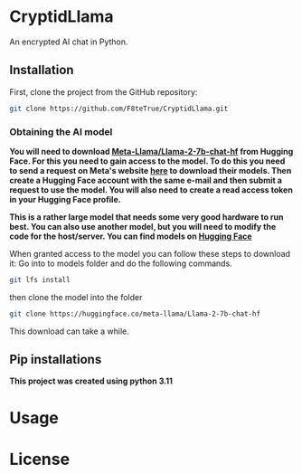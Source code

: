 # CryptidLlama
An encrypted AI chat in Python.

## Installation
First, clone the project from the GitHub repository:
```bash
git clone https://github.com/F8teTrue/CryptidLlama.git
```
### Obtaining the AI model
**You will need to download [Meta-Llama/Llama-2-7b-chat-hf](https://huggingface.co/meta-llama/Llama-2-7b-chat-hf) from Hugging Face. For this you need to gain access to the model. To do this you need to send a request on Meta's website [here](https://llama.meta.com/llama-downloads/) to download their models. Then create a Hugging Face account with the same e-mail and then submit a request to use the model. You will also need to create a read access token in your Hugging Face profile.**

**This is a rather large model that needs some very good hardware to run best. You can also use another model, but you will need to modify the code for the host/server. You can find models on [Hugging Face](https://huggingface.co/models)**

When granted access to the model you can follow these steps to download it:
Go into to models folder and do the following commands.
```bash
git lfs install
```
then clone the model into the folder
```bash
git clone https://huggingface.co/meta-llama/Llama-2-7b-chat-hf
```
This download can take a while.

## Pip installations
**This project was created using python 3.11**

# Usage


# License
